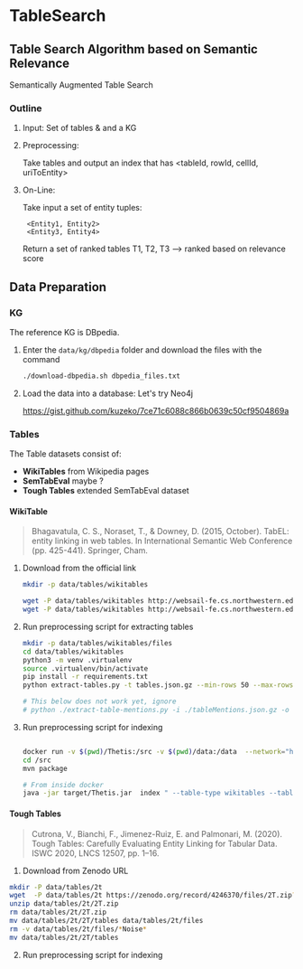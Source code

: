 # TableSearch

## Table Search Algorithm based on Semantic Relevance

Semantically Augmented Table Search


### Outline

1. Input: Set of tables & and a KG

2. Preprocessing: 
    
   Take tables and output an index that has <tableId, rowId, cellId, uriToEntity>

3. On-Line:
    
   Take input a set of entity tuples:
   
        <Entity1, Entity2>
        <Entity3, Entity4>

   Return a set of ranked tables
        T1, T2, T3 --> ranked based on relevance score


## Data Preparation


### KG

The reference KG is DBpedia.

1. Enter the `data/kg/dbpedia` folder and download the files with the command 

   ```bash
   ./download-dbpedia.sh dbpedia_files.txt 
   ```

2. Load the data into a database: Let's try Neo4j

   https://gist.github.com/kuzeko/7ce71c6088c866b0639c50cf9504869a


### Tables

The Table datasets consist of:

- **WikiTables** from Wikipedia pages
- **SemTabEval** maybe ?
- **Tough Tables** extended SemTabEval dataset 


#### WikiTable

> Bhagavatula, C. S., Noraset, T., & Downey, D. (2015, October). TabEL: entity linking in web tables. In International Semantic Web Conference (pp. 425-441). Springer, Cham.

1. Download from the official link

   ```bash
   mkdir -p data/tables/wikitables
   
   wget -P data/tables/wikitables http://websail-fe.cs.northwestern.edu/TabEL/tables.json.gz
   wget -P data/tables/wikitables http://websail-fe.cs.northwestern.edu/TabEL/tableMentions.json.gz
   ```
  
2. Run preprocessing script for extracting tables

   ```bash
   mkdir -p data/tables/wikitables/files
   cd data/tables/wikitables
   python3 -m venv .virtualenv
   source .virtualenv/bin/activate
   pip install -r requirements.txt
   python extract-tables.py -t tables.json.gz --min-rows 50 --max-rows 0 --min-cols 3 -o files/ 

   # This below does not work yet, ignore
   # python ./extract-table-mentions.py -i ./tableMentions.json.gz -o ./files 
   ```
   

3. Run preprocessing script for indexing

   ```bash
   
   docker run -v $(pwd)/Thetis:/src -v $(pwd)/data:/data  --network="host" -it --rm --entrypoint /bin/bash maven:3.6-jdk-11-slim  
   cd /src
   mvn package
   
   # From inside docker
   java -jar target/Thetis.jar  index " --table-type wikitables --table-dir  /data/tables/wikitables --output-dir /data/index/wikitables
   ```


#### Tough Tables

> Cutrona, V., Bianchi, F., Jimenez-Ruiz, E. and Palmonari, M. (2020). Tough Tables: Carefully Evaluating Entity Linking for Tabular Data. ISWC 2020, LNCS 12507, pp. 1–16.


1. Download from Zenodo URL

  ```bash
  mkdir -P data/tables/2t
  wget  -P data/tables/2t https://zenodo.org/record/4246370/files/2T.zip?download=1 -O 2T.zip
  unzip data/tables/2t/2T.zip
  rm data/tables/2t/2T.zip
  mv data/tables/2t/2T/tables data/tables/2t/files
  rm -v data/tables/2t/files/*Noise*
  mv data/tables/2t/2T/tables
  ```

2. Run preprocessing script for indexing
